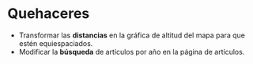 
# Quehaceres

- Transformar las **distancias** en la gráfica de altitud del mapa para que estén equiespaciados.
- Modificar la **búsqueda** de artículos por año en la página de artículos.